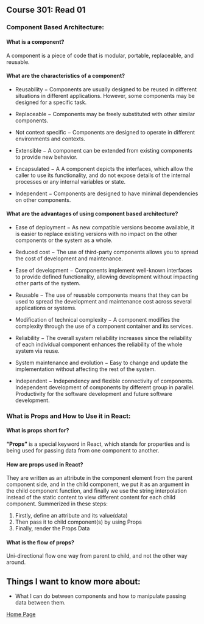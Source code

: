 ## **Course 301: Read 01**

### **Component Based Architecture:**

#### **What is a component?**
A component is a piece of code that is modular, portable, replaceable, and reusable.

#### **What are the characteristics of a component?**
+ Reusability − Components are usually designed to be reused in different situations in different applications. However, some components may be designed for a specific task.

+ Replaceable − Components may be freely substituted with other similar components.

+ Not context specific − Components are designed to operate in different environments and contexts.

+ Extensible − A component can be extended from existing components to provide new behavior.

+ Encapsulated − A A component depicts the interfaces, which allow the caller to use its functionality, and do not expose details of the internal processes or any internal variables or state.

+ Independent − Components are designed to have minimal dependencies on other components.

#### **What are the advantages of using component based architecture?**
+ Ease of deployment − As new compatible versions become available, it is easier to replace existing versions with no impact on the other components or the system as a whole.

+ Reduced cost − The use of third-party components allows you to spread the cost of development and maintenance.

+ Ease of development − Components implement well-known interfaces to provide defined functionality, allowing development without impacting other parts of the system.

+ Reusable − The use of reusable components means that they can be used to spread the development and maintenance cost across several applications or systems.

+ Modification of technical complexity − A component modifies the complexity through the use of a component container and its services.

+ Reliability − The overall system reliability increases since the reliability of each individual component enhances the reliability of the whole system via reuse.

+ System maintenance and evolution − Easy to change and update the implementation without affecting the rest of the system.

+ Independent − Independency and flexible connectivity of components. Independent development of components by different group in parallel. Productivity for the software development and future software development.


### **What is Props and How to Use it in React:**

#### **What is props short for?**
**“Props”** is a special keyword in React, which stands for properties and is being used for passing data from one component to another.

#### **How are props used in React?**
They are written as an attribute in the component element from the parent component side, and in the child component, we put it as an argument in the child component function, and finally we use the string interpolation instead of the static content to view different content for each child component. Summerized in these steps:
1. Firstly, define an attribute and its value(data)
2. Then pass it to child component(s) by using Props
3. Finally, render the Props Data

#### **What is the flow of props?**
Uni-directional flow one way from parent to child, and not the other way around.


## Things I want to know more about:
+ What I can do between components and how to manipulate passing data between them.


[Home Page](../README.md)